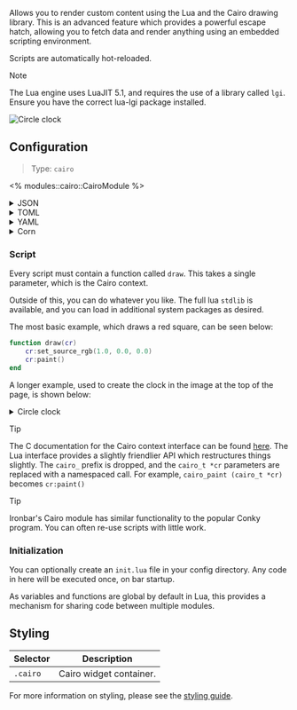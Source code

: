 Allows you to render custom content using the Lua and the Cairo drawing library.
This is an advanced feature which provides a powerful escape hatch, allowing you to fetch data and render anything
using an embedded scripting environment.

Scripts are automatically hot-reloaded.

> [!NOTE]
> The Lua engine uses LuaJIT 5.1, and requires the use of a library called `lgi`.
> Ensure you have the correct lua-lgi package installed.

![Circle clock](https://f.jstanger.dev/github/ironbar/cairo-clock.png)

## Configuration

> Type: `cairo`

<% modules::cairo::CairoModule %>

<details>
<summary>JSON</summary>

```json
{
  "center": [
    {
      "type": "cairo",
      "path": ".config/ironbar/clock.lua",
      "frequency": 100,
      "width": 300,
      "height": 300
    }
  ]
}

```

</details>

<details>
<summary>TOML</summary>

```toml
[[center]]
type = "cairo"
path = ".config/ironbar/clock.lua"
frequency = 100
width = 300
height = 300
```
</details>

<details>
<summary>YAML</summary>

```yaml
center:
- type: cairo
  path: .config/ironbar/clock.lua
  frequency: 100
  width: 300
  height: 300
```

</details>

<details>
<summary>Corn</summary>

```corn
let { 
    $config_dir = ".config/ironbar" 
    $cairo = { 
        type = "cairo" 
        path = "$config_dir/clock.lua" 
        frequency = 100 
        width = 300 
        height = 300 
    } 
} in { 
    center = [ $cairo ] 
}
```

</details>

### Script

Every script must contain a function called `draw`. 
This takes a single parameter, which is the Cairo context.

Outside of this, you can do whatever you like. 
The full lua `stdlib` is available, and you can load in additional system packages as desired.

The most basic example, which draws a red square, can be seen below:

```lua
function draw(cr) 
    cr:set_source_rgb(1.0, 0.0, 0.0)
    cr:paint()
end
```

A longer example, used to create the clock in the image at the top of the page, is shown below:

<details>
<summary>Circle clock</summary>

```lua
function get_ms()
    local ms = tostring(io.popen('date +%s%3N'):read('a')):sub(-4, 9999)
    return tonumber(ms) / 1000
end

function draw(cr)
    local center_x = 150
    local center_y = 150
    local radius = 130

    local date_table = os.date("*t")

    local hours = date_table["hour"]
    local minutes = date_table["min"]
    local seconds = date_table["sec"]
    local ms = get_ms()


    local label_seconds = seconds
    seconds = seconds + ms

    local hours_str = tostring(hours)
    if string.len(hours_str) == 1 then
        hours_str = "0" .. hours_str
    end

    local minutes_str = tostring(minutes)
    if string.len(minutes_str) == 1 then
        minutes_str = "0" .. minutes_str
    end

    local seconds_str = tostring(label_seconds)
    if string.len(seconds_str) == 1 then
        seconds_str = "0" .. seconds_str
    end

    local font_size = radius / 5.5

    cr:set_source_rgb(1.0, 1.0, 1.0)

    cr:move_to(center_x - font_size * 2.5 + 10, center_y + font_size / 2.5)
    cr:set_font_size(font_size)
    cr:show_text(hours_str .. ':' .. minutes_str .. ':' .. seconds_str)
    cr:stroke()

    if hours > 12 then
        hours = hours - 12
    end

    local line_width = radius / 8
    local start_angle = -math.pi / 2

    local end_angle = start_angle + ((hours + minutes / 60 + seconds / 3600) / 12) * 2 * math.pi
    cr:set_line_width(line_width)
    cr:arc(center_x, center_y, radius, start_angle, end_angle)
    cr:stroke()

    end_angle = start_angle + ((minutes + seconds / 60) / 60) * 2 * math.pi
    cr:set_line_width(line_width)
    cr:arc(center_x, center_y, radius * 0.8, start_angle, end_angle)
    cr:stroke()

    if seconds == 0 then
        seconds = 60
    end

    end_angle = start_angle + (seconds / 60) * 2 * math.pi
    cr:set_line_width(line_width)
    cr:arc(center_x, center_y, radius * 0.6, start_angle, end_angle)
    cr:stroke()

    return 0
end
```

</details>

> [!TIP]
> The C documentation for the Cairo context interface can be found [here](https://www.cairographics.org/manual/cairo-cairo-t.html).
> The Lua interface provides a slightly friendlier API which restructures things slightly.
> The `cairo_` prefix is dropped, and the `cairo_t *cr` parameters are replaced with a namespaced call. 
> For example, `cairo_paint (cairo_t *cr)` becomes `cr:paint()`

> [!TIP]
> Ironbar's Cairo module has similar functionality to the popular Conky program.
> You can often re-use scripts with little work. 

### Initialization

You can optionally create an `init.lua` file in your config directory. 
Any code in here will be executed once, on bar startup. 

As variables and functions are global by default in Lua,
this provides a mechanism for sharing code between multiple modules.

## Styling

| Selector | Description             |
|----------|-------------------------|
| `.cairo` | Cairo widget container. |

For more information on styling, please see the [styling guide](styling-guide).